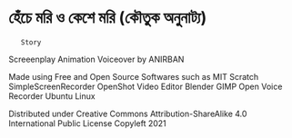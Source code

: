 # হেঁচে মরি ও কেশে মরি (কৌতুক অনুনাট্য)
       Story 
   Screeenplay 
    Animation 
    Voiceover 
      by
    ANIRBAN

Made using Free and Open Source Softwares such as 
MIT Scratch
SimpleScreenRecorder
OpenShot Video Editor
Blender
GIMP
Open Voice Recorder
Ubuntu Linux 

Distributed under Creative Commons Attribution-ShareAlike 4.0 International Public License 
Copyleft 2021
